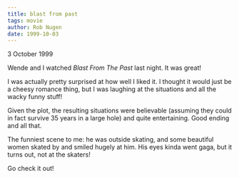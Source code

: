 ```yaml
---
title: blast from past
tags: movie
author: Rob Nugen
date: 1999-10-03
---
```


<p class=date>3 October 1999</p>

Wende and I watched <em>Blast From The Past</em> last night.  It was great!

I was actually pretty surprised at how well I liked it.  I thought it
would just be a cheesy romance thing, but I was laughing at the
situations and all the wacky funny stuff!

Given the plot, the resulting situations were believable (assuming
they could in fact survive 35 years in a large hole) and quite
entertaining.  Good ending and all that.

The funniest scene to me: he was outside skating, and some beautiful
women skated by and smiled hugely at him.  His eyes kinda went gaga,
but it turns out, not at the skaters!

Go check it out!
